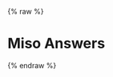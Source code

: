 ---
---

{% raw %}
<h1 class="hero-title">Miso Answers</h1>
<div id="miso-ask-combo" class="miso-ask-combo"></div>
<script>
const _fns = {};
const logs = [];
function injectLogger(method) {
  _fns[method] = console[method].bind(console);
  console[method] = (...args) => {
    logs.push([method, ...args]);
    return _fns[method](...args);
  }
}
for (const method of ['log', 'info', 'warn', 'error']) {
  injectLogger(method);
}
function shimLogValue(v) {
  if (typeof v === 'function') {
    return v.name;
  }
  if (Array.isArray(v)) {
    return v.map(shimLogValue);
  }
  if (v instanceof window.Element) {
    return `<${v.tagName.toLowerCase()}>`;
  }
  if (typeof v === 'object') {
    if (v.constructor !== window.Object) {
      return `${v}`;
    }
    const obj = {};
    for (const k in v) {
      obj[k] = shimLogValue(v[k]);
    }
    return obj;
  }
  return v;
}
function stringifyLogs() {
  content = '';
  for (const log of logs) {
    content += JSON.stringify(shimLogValue(log.filter(v => typeof v !== 'string' || (!v.startsWith('%c') && !v.startsWith('color:'))))) + '\n';
  }
  return content;
}
function downloadLogs() {
  const blob = new Blob([stringifyLogs()], { type: 'text/plain' });
  const url = URL.createObjectURL(blob);
  const a = document.createElement('a');
  a.href = url;
  a.download = 'sdk-log.jsonl';
  a.click();
  URL.revokeObjectURL(url);
}
document.getElementById('save-log-btn').addEventListener('click', downloadLogs);
</script>
<script>
const misocmd = window.misocmd || (window.misocmd = []);
misocmd.push(async () => {
  const client = new MisoClient({
    apiKey: '...',
    apiHost: 'http://localhost:9901/api',
  });
  const start = Date.now();
  const onDebug = ({ summary, timestamp, elapsed, ref, operation, conflict }) => console.log(`[${(timestamp - start) / 1000}](${elapsed[0] / 1000}, ${elapsed[1] / 1000})`, summary, ref, `${operation}`, conflict);
  const workflow = client.ui.ask;
  workflow.useLayouts({
    answer: { onDebug },
  });
  await client.ui.ready;
  const { templates } = MisoClient.ui.defaults.ask;
  const rootElement = document.querySelector('#miso-ask-combo');
  rootElement.innerHTML = templates.root();
});
</script>
{% endraw %}
